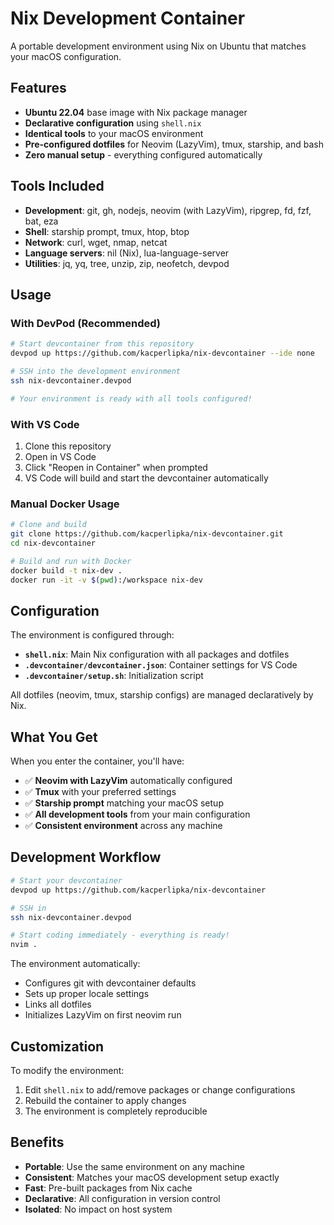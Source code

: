 # Nix Development Container

A portable development environment using Nix on Ubuntu that matches your macOS configuration.

## Features

- **Ubuntu 22.04** base image with Nix package manager
- **Declarative configuration** using `shell.nix`
- **Identical tools** to your macOS environment
- **Pre-configured dotfiles** for Neovim (LazyVim), tmux, starship, and bash
- **Zero manual setup** - everything configured automatically

## Tools Included

- **Development**: git, gh, nodejs, neovim (with LazyVim), ripgrep, fd, fzf, bat, eza
- **Shell**: starship prompt, tmux, htop, btop
- **Network**: curl, wget, nmap, netcat
- **Language servers**: nil (Nix), lua-language-server
- **Utilities**: jq, yq, tree, unzip, zip, neofetch, devpod

## Usage

### With DevPod (Recommended)

```bash
# Start devcontainer from this repository
devpod up https://github.com/kacperlipka/nix-devcontainer --ide none

# SSH into the development environment
ssh nix-devcontainer.devpod

# Your environment is ready with all tools configured!
```

### With VS Code

1. Clone this repository
2. Open in VS Code
3. Click "Reopen in Container" when prompted
4. VS Code will build and start the devcontainer automatically

### Manual Docker Usage

```bash
# Clone and build
git clone https://github.com/kacperlipka/nix-devcontainer.git
cd nix-devcontainer

# Build and run with Docker
docker build -t nix-dev .
docker run -it -v $(pwd):/workspace nix-dev
```

## Configuration

The environment is configured through:

- **`shell.nix`**: Main Nix configuration with all packages and dotfiles
- **`.devcontainer/devcontainer.json`**: Container settings for VS Code
- **`.devcontainer/setup.sh`**: Initialization script

All dotfiles (neovim, tmux, starship configs) are managed declaratively by Nix.

## What You Get

When you enter the container, you'll have:

- ✅ **Neovim with LazyVim** automatically configured
- ✅ **Tmux** with your preferred settings
- ✅ **Starship prompt** matching your macOS setup
- ✅ **All development tools** from your main configuration
- ✅ **Consistent environment** across any machine

## Development Workflow

```bash
# Start your devcontainer
devpod up https://github.com/kacperlipka/nix-devcontainer

# SSH in
ssh nix-devcontainer.devpod

# Start coding immediately - everything is ready!
nvim .
```

The environment automatically:
- Configures git with devcontainer defaults
- Sets up proper locale settings
- Links all dotfiles
- Initializes LazyVim on first neovim run

## Customization

To modify the environment:

1. Edit `shell.nix` to add/remove packages or change configurations
2. Rebuild the container to apply changes
3. The environment is completely reproducible

## Benefits

- **Portable**: Use the same environment on any machine
- **Consistent**: Matches your macOS development setup exactly
- **Fast**: Pre-built packages from Nix cache
- **Declarative**: All configuration in version control
- **Isolated**: No impact on host system